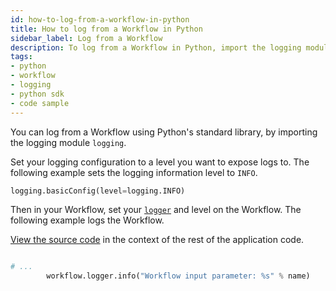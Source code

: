 ```yaml
---
id: how-to-log-from-a-workflow-in-python
title: How to log from a Workflow in Python
sidebar_label: Log from a Workflow
description: To log from a Workflow in Python, import the logging module `logging` and set your logging configuration to a level you want to expose logs to. Then in your Workflow, set your [`logger`](https://python.temporal.io/temporalio.workflow.html#logger) and level on the Workflow.
tags:
- python
- workflow
- logging
- python sdk
- code sample
---
```


<!-- DO NOT EDIT THIS FILE DIRECTLY.
THIS FILE IS GENERATED from https://github.com/temporalio/documentation/blob/main/sample-apps/python/your_loggers/your_workflow_dacx.py. -->

You can log from a Workflow using Python's standard library, by importing the logging module `logging`.

Set your logging configuration to a level you want to expose logs to.
The following example sets the logging information level to `INFO`.

```python
logging.basicConfig(level=logging.INFO)
```

Then in your Workflow, set your [`logger`](https://python.temporal.io/temporalio.workflow.html#logger) and level on the Workflow. The following example logs the Workflow.

<div class="copycode-notice-container"><a href="https://github.com/temporalio/documentation/blob/main/sample-apps/python/your_loggers/your_workflow_dacx.py">View the source code</a> in the context of the rest of the application code.</div>

```python

# ...
        workflow.logger.info("Workflow input parameter: %s" % name)
```

